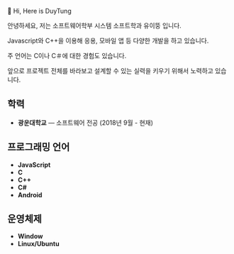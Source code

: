 👋 Hi, Here is DuyTung

안녕하세요, 저는 소프트웨어학부 시스템 소프트학과 유이뚱 입니다.

Javascript와 C++을 이용해 응용, 모바일 앱 등 다양한 개발을 하고 있습니다.

주 언어는 C이나 C＃에 대한 경험도 있습니다.

앞으로 프로젝트 전체를 바라보고 설계할 수 있는 실력을 키우기 위해서 노력하고 있습니다.

## 학력
- **광운대학교** — 소프트웨어 전공 (2018년 9월 - 현재)

## 프로그래밍 언어
- **JavaScript**
- **C**
- **C++**
- **C#**
- **Android**
## 운영체제
- **Window**
- **Linux/Ubuntu**




<!---
nldtung98/nldtung98 is a ✨ special ✨ repository because its `README.md` (this file) appears on your GitHub profile.
You can click the Preview link to take a look at your changes.
--->
